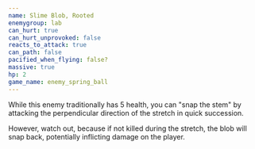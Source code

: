 ```yaml
---
name: Slime Blob, Rooted
enemygroup: lab
can_hurt: true
can_hurt_unprovoked: false
reacts_to_attack: true
can_path: false
pacified_when_flying: false?
massive: true
hp: 2
game_name: enemy_spring_ball
---
```


While this enemy traditionally has 5 health, you can "snap the stem" by attacking the perpendicular direction of the stretch in quick succession.

However, watch out, because if not killed during the stretch, the blob will snap back, potentially inflicting damage on the player.

